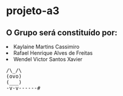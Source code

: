<h1>projeto-a3</h1>
<h2>O Grupo será constituído por:</h2>

<li>Kaylaine Martins Cassimiro</li>
<li>Rafael Henrique Alves de Freitas</li>
<li>Wendel Victor Santos Xavier</li>
<pre>
/\_/\
(ovo)
(___)
-v-v------#
</pre>

